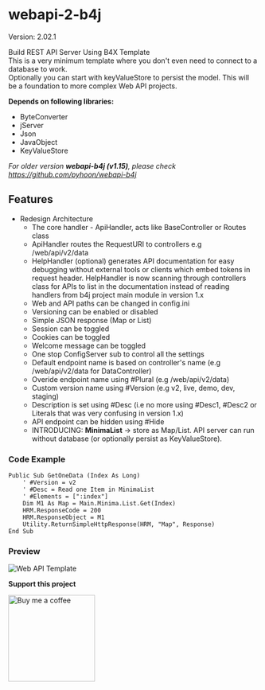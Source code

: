 # webapi-2-b4j

Version: 2.02.1

Build REST API Server Using B4X Template  
This is a very minimum template where you don't even need to connect to a database to work.  
Optionally you can start with keyValueStore to persist the model. This will be a foundation to more complex Web API projects.

**Depends on following libraries:** 
- ByteConverter
- jServer
- Json
- JavaObject
- KeyValueStore

*For older version **webapi-b4j (v1.15)**, please check https://github.com/pyhoon/webapi-b4j*

## Features
- Redesign Architecture
  - The core handler - ApiHandler, acts like BaseController or Routes class
  - ApiHandler routes the RequestURI to controllers e.g /web/api/v2/data
  - HelpHandler (optional) generates API documentation for easy debugging without external tools or clients which embed tokens in request header. HelpHandler is now scanning through controllers class for APIs to list in the documentation instead of reading handlers from b4j project main module in version 1.x
  - Web and API paths can be changed in config.ini
  - Versioning can be enabled or disabled
  - Simple JSON response (Map or List)
  - Session can be toggled
  - Cookies can be toggled
  - Welcome message can be toggled
  - One stop ConfigServer sub to control all the settings
  - Default endpoint name is based on controller's name (e.g /web/api/v2/data for DataController)
  - Overide endpoint name using #Plural (e.g /web/api/v2/data)
  - Custom version name using #Version (e.g v2, live, demo, dev, staging)
  - Description is set using #Desc (i.e no more using #Desc1, #Desc2 or Literals that was very confusing in version 1.x)
  - API endpoint can be hidden using #Hide
  - INTRODUCING: **MinimaList** -> store as Map/List. API server can run without database (or optionally persist as KeyValueStore).

### Code Example
```basic
Public Sub GetOneData (Index As Long)
    ' #Version = v2
    ' #Desc = Read one Item in MinimaList
    ' #Elements = [":index"]
    Dim M1 As Map = Main.Minima.List.Get(Index)
    HRM.ResponseCode = 200
    HRM.ResponseObject = M1
    Utility.ReturnSimpleHttpResponse(HRM, "Map", Response)
End Sub
```

### Preview
![Web API Template](https://raw.githubusercontent.com/pyhoon/webapi-2-b4j/main/Preview/Web%20API%20Template.png)

**Support this project**

<a href="https://paypal.me/aeric80/"><img src="https://cdn.buymeacoffee.com/buttons/default-orange.png" width="174" title="Buy me a coffee" /></a>
